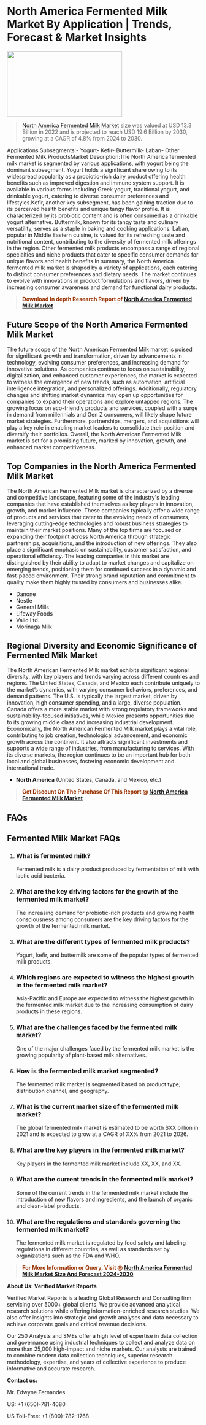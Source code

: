 <p><h1>North America Fermented Milk Market By Application | Trends, Forecast & Market Insights</h1><p><img class="aligncenter size-medium wp-image-105565" src="https://ffe5etoiles.com/wp-content/uploads/2025/01/MST7-300x171.png" alt="" width="300" height="171" /></p><blockquote><p><a href="https://www.verifiedmarketreports.com/download-sample/?rid=499137&utm_source=Github-NA&utm_medium=377" target="_blank">North America Fermented Milk Market</a> size was valued at USD 13.3 Billion in 2022 and is projected to reach USD 19.6 Billion by 2030, growing at a CAGR of 4.8% from 2024 to 2030.</p></blockquote>Applications Subsegments:- Yogurt- Kefir- Buttermilk- Laban- Other Fermented Milk ProductsMarket Description:The North America fermented milk market is segmented by various applications, with yogurt being the dominant subsegment. Yogurt holds a significant share owing to its widespread popularity as a probiotic-rich dairy product offering health benefits such as improved digestion and immune system support. It is available in various forms including Greek yogurt, traditional yogurt, and drinkable yogurt, catering to diverse consumer preferences and lifestyles.Kefir, another key subsegment, has been gaining traction due to its perceived health benefits and unique tangy flavor profile. It is characterized by its probiotic content and is often consumed as a drinkable yogurt alternative. Buttermilk, known for its tangy taste and culinary versatility, serves as a staple in baking and cooking applications. Laban, popular in Middle Eastern cuisine, is valued for its refreshing taste and nutritional content, contributing to the diversity of fermented milk offerings in the region. Other fermented milk products encompass a range of regional specialties and niche products that cater to specific consumer demands for unique flavors and health benefits.In summary, the North America fermented milk market is shaped by a variety of applications, each catering to distinct consumer preferences and dietary needs. The market continues to evolve with innovations in product formulations and flavors, driven by increasing consumer awareness and demand for functional dairy products.</p><blockquote><p><span style="color: #993300;"><strong>Download In depth Research Report of <a href="https://www.verifiedmarketreports.com/download-sample/?rid=499137&utm_source=Github-NA&utm_medium=377">North America Fermented Milk Market</a></strong></span></p></blockquote><h2>Future Scope of the North America Fermented Milk Market</h2><p>The future scope of the North American Fermented Milk market is poised for significant growth and transformation, driven by advancements in technology, evolving consumer preferences, and increasing demand for innovative solutions. As companies continue to focus on sustainability, digitalization, and enhanced customer experiences, the market is expected to witness the emergence of new trends, such as automation, artificial intelligence integration, and personalized offerings. Additionally, regulatory changes and shifting market dynamics may open up opportunities for companies to expand their operations and explore untapped regions. The growing focus on eco-friendly products and services, coupled with a surge in demand from millennials and Gen Z consumers, will likely shape future market strategies. Furthermore, partnerships, mergers, and acquisitions will play a key role in enabling market leaders to consolidate their position and diversify their portfolios. Overall, the North American Fermented Milk market is set for a promising future, marked by innovation, growth, and enhanced market competitiveness.</p><h2>Top Companies in the North America Fermented Milk Market</h2><p>The North American Fermented Milk market is characterized by a diverse and competitive landscape, featuring some of the industry's leading companies that have established themselves as key players in innovation, growth, and market influence. These companies typically offer a wide range of products and services that cater to the evolving needs of consumers, leveraging cutting-edge technologies and robust business strategies to maintain their market positions. Many of the top firms are focused on expanding their footprint across North America through strategic partnerships, acquisitions, and the introduction of new offerings. They also place a significant emphasis on sustainability, customer satisfaction, and operational efficiency. The leading companies in this market are distinguished by their ability to adapt to market changes and capitalize on emerging trends, positioning them for continued success in a dynamic and fast-paced environment. Their strong brand reputation and commitment to quality make them highly trusted by consumers and businesses alike.</p><p><ul><li>Danone </li><li> Nestle </li><li> General Mills </li><li> Lifeway Foods </li><li> Valio Ltd. </li><li> Morinaga Milk</li></ul></p><h2>Regional Diversity and Economic Significance of Fermented Milk Market</h2><p>The North American Fermented Milk market exhibits significant regional diversity, with key players and trends varying across different countries and regions. The United States, Canada, and Mexico each contribute uniquely to the market’s dynamics, with varying consumer behaviors, preferences, and demand patterns. The U.S. is typically the largest market, driven by innovation, high consumer spending, and a large, diverse population. Canada offers a more stable market with strong regulatory frameworks and sustainability-focused initiatives, while Mexico presents opportunities due to its growing middle class and increasing industrial development. Economically, the North American Fermented Milk market plays a vital role, contributing to job creation, technological advancement, and economic growth across the continent. It also attracts significant investments and supports a wide range of industries, from manufacturing to services. With its diverse markets, the region continues to be an important hub for both local and global businesses, fostering economic development and international trade.</p><ul> <li><strong>North America</strong> (United States, Canada, and Mexico, etc.)</li></ul><blockquote><p><span style="color: #993300;"><strong>Get Discount On The Purchase Of This Report @ <a href="https://www.verifiedmarketreports.com/ask-for-discount/?rid=499137&utm_source=Github-NA&utm_medium=377">North America Fermented Milk Market</a></strong></span></p></blockquote><h2>FAQs</h2><p><h2>Fermented Milk Market FAQs</h1><ol><li><h3>What is fermented milk?</div><div></h3><p>Fermented milk is a dairy product produced by fermentation of milk with lactic acid bacteria.</p></li><li><h3>What are the key driving factors for the growth of the fermented milk market?</div><div></h3><p>The increasing demand for probiotic-rich products and growing health consciousness among consumers are the key driving factors for the growth of the fermented milk market.</p></li><li><h3>What are the different types of fermented milk products?</div><div></h3><p>Yogurt, kefir, and buttermilk are some of the popular types of fermented milk products.</p></li><li><h3>Which regions are expected to witness the highest growth in the fermented milk market?</div><div></h3><p>Asia-Pacific and Europe are expected to witness the highest growth in the fermented milk market due to the increasing consumption of dairy products in these regions.</p></li><li><h3>What are the challenges faced by the fermented milk market?</div><div></h3><p>One of the major challenges faced by the fermented milk market is the growing popularity of plant-based milk alternatives.</p></li><li><h3>How is the fermented milk market segmented?</div><div></h3><p>The fermented milk market is segmented based on product type, distribution channel, and geography.</p> </li> <li> <h3>What is the current market size of the fermented milk market?</div><div></h3> <p>The global fermented milk market is estimated to be worth $XX billion in 2021 and is expected to grow at a CAGR of XX% from 2021 to 2026.</p> </li> <li> <h3>What are the key players in the fermented milk market?</div><div></h3> <p>Key players in the fermented milk market include XX, XX, and XX.</p> </li> <li> <h3>What are the current trends in the fermented milk market?</div><div></h3> <p>Some of the current trends in the fermented milk market include the introduction of new flavors and ingredients, and the launch of organic and clean-label products.</p> </li> <li> <h3>What are the regulations and standards governing the fermented milk market?</div><div></h3> <p>The fermented milk market is regulated by food safety and labeling regulations in different countries, as well as standards set by organizations such as the FDA and WHO.</p> </li></ol></body></html></p><blockquote><p><span style="color: #993300;"><strong>For More Information or Query, Visit @ <a href="https://www.verifiedmarketreports.com/product/fermented-milk-market-size-and-forecast/">North America Fermented Milk Market Size And Forecast 2024-2030</a></strong></span></p></blockquote><p><strong>About Us: Verified Market Reports</strong></p><p>Verified Market Reports is a leading Global Research and Consulting firm servicing over 5000+ global clients. We provide advanced analytical research solutions while offering information-enriched research studies. We also offer insights into strategic and growth analyses and data necessary to achieve corporate goals and critical revenue decisions.</p><p>Our 250 Analysts and SMEs offer a high level of expertise in data collection and governance using industrial techniques to collect and analyze data on more than 25,000 high-impact and niche markets. Our analysts are trained to combine modern data collection techniques, superior research methodology, expertise, and years of collective experience to produce informative and accurate research.</p><p><strong>Contact us:</strong></p><p>Mr. Edwyne Fernandes</p><p>US: +1 (650)-781-4080</p><p>US Toll-Free: +1 (800)-782-1768</p>
